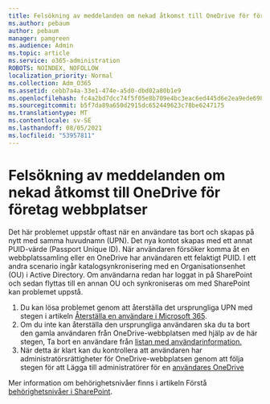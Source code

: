 ```yaml
---
title: Felsökning av meddelanden om nekad åtkomst till OneDrive för företag webbplatser
ms.author: pebaum
author: pebaum
manager: pamgreen
ms.audience: Admin
ms.topic: article
ms.service: o365-administration
ROBOTS: NOINDEX, NOFOLLOW
localization_priority: Normal
ms.collection: Adm_O365
ms.assetid: cebb7a4a-33e1-474e-a5d0-dbd02a80b1e9
ms.openlocfilehash: fc4a2bd7dcc74f5f05e8b709e4bc3eac6ed445d6e2ea9ede698abbc8667723ce
ms.sourcegitcommit: b5f7da89a650d2915dc652449623c78be6247175
ms.translationtype: MT
ms.contentlocale: sv-SE
ms.lasthandoff: 08/05/2021
ms.locfileid: "53957811"
---
```

# <a name="troubleshooting-access-denied-messages-to-onedrive-for-business-sites"></a>Felsökning av meddelanden om nekad åtkomst till OneDrive för företag webbplatser

Det här problemet uppstår oftast när en användare tas bort och skapas på nytt med samma huvudnamn (UPN). Det nya kontot skapas med ett annat PUID-värde (Passport Unique ID). När användaren försöker komma åt en webbplatssamling eller en OneDrive har användaren ett felaktigt PUID. I ett andra scenario ingår katalogsynkronisering med en Organisationsenhet (OU) i Active Directory. Om användarna redan har loggat in på SharePoint och sedan flyttas till en annan OU och synkroniseras om med SharePoint kan problemet uppstå.

1. Du kan lösa problemet genom att återställa det ursprungliga UPN med stegen i artikeln [Återställa en användare i Microsoft 365](https://docs.microsoft.com/microsoft-365/admin/add-users/restore-user).
2. Om du inte kan återställa den ursprungliga användaren ska du ta bort den gamla användaren från OneDrive-webbplatsen med hjälp av de här stegen, Ta bort en användare från [listan med användarinformation.]() 
3. När detta är klart kan du kontrollera att användaren har administratörsrättigheter för OneDrive-webbplatsen genom att följa stegen för att Lägga till administratörer för en [användares OneDrive](https://docs.microsoft.com/sharepoint/manage-user-profiles)

Mer information om behörighetsnivåer finns i artikeln Förstå [behörighetsnivåer i SharePoint](https://docs.microsoft.com/sharepoint/understanding-permission-levels).
